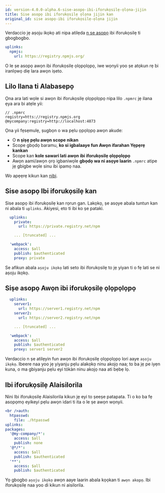 ```yaml
---
id: version-4.0.0-alpha.6-sise-asopọ-ibi-iforukọsilẹ-ọlọna-jijin
title: Sise asopọ ibi iforukọsilẹ ọlọna jijin kan
original_id: sise asopọ-ibi iforukọsilẹ-ọlọna jijin
---
```


Verdaccio jẹ aṣoju ikọkọ ati nipa atilẹda [n se asopọ](uplinks.md) ibi iforukọsilẹ ti gbogbogbo.

```yaml
uplinks:
  npmjs:
    url: https://registry.npmjs.org/
```

O le ṣe asopọ awọn ibi iforukọsilẹ ọlọpọlọpọ, iwe wọnyii yoo ṣe atọkun rẹ bi iranlọwọ diẹ lara awọn iṣeto.

## Lilo Ilana ti Alabasepọ

Ọna ara lati wọle si awọn ibi iforukọsilẹ ọlọpọlọpọ nipa lilo `.npmrc` jẹ ilana ẹya ara bi atẹle yii:

    // .npmrc
    registry=htts://registry.npmjs.org
    @mycompany:registry=http://localhost:4873
    

Ọna yii fẹsẹmulẹ, ṣugbọn o wa pẹlu ọpọlọpọ awọn akude:

* O **n ṣiṣẹ pẹlu awọn scope nikan**
* Scope gbọdọ baramu, **ko si igbalaaye fun Awọn ifarahan Yẹpẹrẹ kankan**
* Scope kan **kole sawari lati awọn ibi iforukọsilẹ ọlọpọlọpọ**
* Awọn aami/awọn ọrọ igbaniwọle **gbọdọ wa ni asọye laarin** `.npmrc` atipe jẹ gbigbe wọle sinu ibi ipamọ naa.

Wo apẹẹrẹ kikun kan [nibi](https://stackoverflow.com/questions/54543979/npmrc-multiple-registries-for-the-same-scope/54550940#54550940).

## Sise asopọ Ibi iforukọsilẹ kan

Sise asopọ ibi iforukọsilẹ kan rọrun gan. Lakọkọ, ṣe asọye abala tuntun kan ni abala ti `uplinks`. Akiyesi, eto ti ibi ko ṣe pataki.

```yaml
  uplinks:
    private:
      url: https://private.registry.net/npm

    ... [truncated] ...

  'webpack':
    access: $all
    publish: $authenticated
    proxy: private

```

Se afikun abala `aṣoju ikọkọ` lati seto ibi iforukọsilẹ to jẹ yiyan ti o fẹ lati se ni aṣoju ikọkọ.

## Siṣe asopọ Awọn ibi iforukọsilẹ ọlọpọlọpọ

```yaml
  uplinks:
    server1:
      url: https://server1.registry.net/npm
    server2:
      url: https://server2.registry.net/npm

    ... [truncated] ...

  'webpack':
    access: $all
    publish: $authenticated
    proxy: server1 server2
```

Verdaccio n ṣe atilẹyin fun awọn ibi iforukọsilẹ ọlọpọlọpọ lori aaye `aṣoju ikọkọ`. Ibeere ​​naa yoo jẹ yiyanju pẹlu alakọkọ ninu akojọ naa; to ba jẹ pe iyẹn kuna, o ma gbiyanju pẹlu eyi tókàn ninu akojọ naa ati bẹbẹ lọ.

## Ibi iforukọsilẹ Alaisilorila

Nini Ibi iforukọsilẹ Alaisilorila kikun jẹ eyi to ṣeeṣe patapata. Ti o ko ba fẹ asopọmọ eyikeyi pẹlu awọn idari ti ita o le ṣe awọn wọnyii.

```yaml
<br />auth:
  htpasswd:
    file: ./htpasswd
uplinks:
packages:
  '@my-company/*':
    access: $all
    publish: none
  '@*/*':
    access: $all
    publish: $authenticated
  '**':
    access: $all
    publish: $authenticated
```

Yọ gbogbo `aṣoju ikọkọ` awọn aaye laarin abala kọọkan ti `awọn akopọ`. Ibi iforukọsilẹ naa yoo di kikun ni aisilorila.